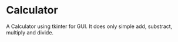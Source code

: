# Calculator

A Calculator using tkinter for GUI.
It does only simple add, substract, multiply and divide.
